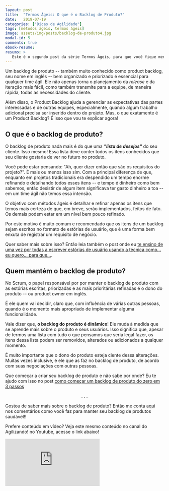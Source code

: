 ```yaml
---
layout: post
title:  "Termos Ágeis: O que é o Backlog de Produto?"
date:   2019-07-19
categories: ["Dicas de Agilidade"]
tags: [métodos ágeis, termos ágeis]
image: assets/img/posts/backlog-de-produto4.jpg
modal-id: 5
comments: true
ebook-resume:
resumo: >
   Este é o segundo post da série Termos Ágeis, para que você fique menos perdido nas rodinhas de agilidade. Hoje eu vou te explicar o que é o Backlog de Produto e qual sua importância para times ágeis.
---
```

Um backlog de produto -- também muito conhecido como product backlog, seu nome em inglês -- bem organizado e priorizado é essencial para qualquer time ágil. Ele não apenas torna o planejamento da *release* e da iteração mais fácil, como também transmite para a equipe, de maneira rápida, todas as necessidades do cliente.

Além disso, o Product Backlog ajuda a gerenciar as expectativas das partes interessadas e de outras equipes, especialmente, quando algum trabalho adicional precisa ser inserido dentro do projeto. Mas, o que exatamente é um Product Backlog? É isso que vou te explicar agora!

## O que é o backlog de produto?
O backlog de produto nada mais é do que uma **_"lista de desejos"_** do seu cliente. Isso mesmo! Essa lista deve conter todos os itens conhecidos que seu cliente gostaria de ver no futuro no produto.

Você pode estar pensando: "Ah, quer dizer então que são os requisitos do projeto?". É mais ou menos isso sim. Com a principal diferença de que, enquanto em projetos tradicionais era despendido um tempo enorme refinando e detalhando todos esses itens -- e tempo é dinheiro como bem sabemos, então desistir de algum item significava ter gasto dinheiro a toa -- em um time ágil não temos essa intensão.

O objetivo com métodos ágeis é detalhar e refinar apenas os itens que temos mais certeza de que, em breve, serão implementados, feitos de fato. Os demais podem estar em um nível bem pouco refinado.

Por este motivo é muito comum e recomendado que os itens de um backlog sejam escritos no formato de estórias de usuário, que é uma forma bem enxuta de registrar um requisito de negócio.

Quer saber mais sobre isso? Então leia também o post onde eu <a target="_blank" href="/articles/aprenda-como-escrever-estorias-de-usuario-com-a-tecnica-como-eu-quero-para-que">te ensino de uma vez por todas a escrever estórias de usuário usando a técnica como... eu quero... para que...</a>.


## Quem mantém o backlog de produto?

No Scrum, o papel responsável por por manter o backlog de produto com as estórias escritas, priorizadas e as mais prioritárias refinadas é o dono do produto -- ou product owner em inglês.

É ele quem vai decidir, claro que, com influência de várias outras pessoas, quando é o momento mais apropriado de implementar alguma funcionalidade.

Vale dizer que, **o backlog do produto é dinâmico**! Ele muda à medida que se aprende mais sobre o produto e seus usuários. Isso significa que, apesar de termos uma lista com tudo o que pensamos que seria legal fazer, os itens dessa lista podem ser removidos, alterados ou adicionados a qualquer momento.

É muito importante que o dono do produto esteja ciente dessa alterações. Muitas vezes inclusive, é ele que as faz no backlog de produto, de acordo com suas negociações com outras pessoas.

Que começar a criar seu backlog de produto e não sabe por onde? Eu te ajudo com isso no post <a target="_blank" href="/articles/backlog-de-produto-comece-o-seu">como começar um backlog de produto do zero em 3 passos</a>

<p><center>. . .</center></p>

Gostou de saber mais sobre o backlog de produto? Então me conta aqui nos comentários como você faz para manter seu backlog de produtos saudável!!

Prefere conteúdo em vídeo? Veja este mesmo conteúdo no canal do Agilizando! no Youtube, acesse o link abaixo!

<div class="row">
  <div class="col-md-2"></div>
  <div class="col-md-8">
      <div class="portfolio-item">
        <div class="video-container">
          <iframe src="https://www.youtube.com/embed/OhDAixrHNhw" frameborder="0" allow="accelerometer; autoplay; encrypted-media; gyroscope; picture-in-picture" allowfullscreen></iframe>
        </div>
      </div>
  </div>
  <div class="col-md-2"></div>
</div>